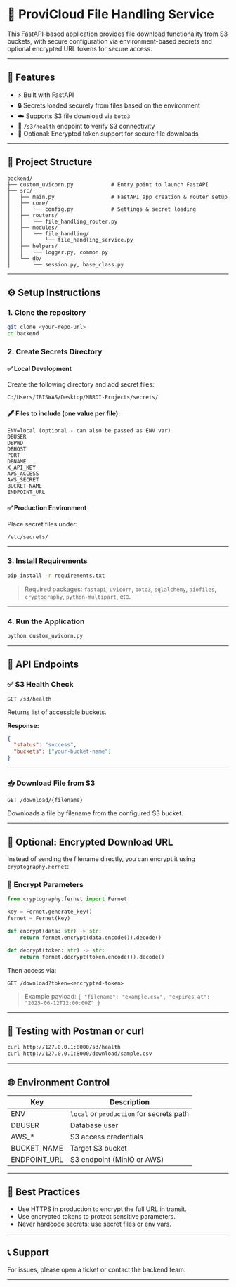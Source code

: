 # 📁 ProviCloud File Handling Service

This FastAPI-based application provides file download functionality from S3 buckets, with secure configuration via environment-based secrets and optional encrypted URL tokens for secure access.

---

## 🚀 Features

- ⚡ Built with FastAPI
- 🔒 Secrets loaded securely from files based on the environment
- ☁️ Supports S3 file download via `boto3`
- 📡 `/s3/health` endpoint to verify S3 connectivity
- 🔐 Optional: Encrypted token support for secure file downloads

---

## 📁 Project Structure

```
backend/
├── custom_uvicorn.py            # Entry point to launch FastAPI
├── src/
│   ├── main.py                  # FastAPI app creation & router setup
│   ├── core/
│   │   └── config.py            # Settings & secret loading
│   ├── routers/
│   │   └── file_handling_router.py
│   ├── modules/
│   │   └── file_handling/
│   │       └── file_handling_service.py
│   ├── helpers/
│   │   └── logger.py, common.py
│   └── db/
│       └── session.py, base_class.py
```

---

## ⚙️ Setup Instructions

### 1. Clone the repository

```bash
git clone <your-repo-url>
cd backend
```

### 2. Create Secrets Directory

#### ✅ Local Development

Create the following directory and add secret files:

```
C:/Users/IBISWAS/Desktop/MBRDI-Projects/secrets/
```

#### 🖋️ Files to include (one value per file):

```
ENV=local (optional - can also be passed as ENV var)
DBUSER
DBPWD
DBHOST
PORT
DBNAME
X_API_KEY
AWS_ACCESS
AWS_SECRET
BUCKET_NAME
ENDPOINT_URL
```

#### ✅ Production Environment

Place secret files under:

```
/etc/secrets/
```

---

### 3. Install Requirements

```bash
pip install -r requirements.txt
```

> Required packages: `fastapi`, `uvicorn`, `boto3`, `sqlalchemy`, `aiofiles`, `cryptography`, `python-multipart`, etc.

---

### 4. Run the Application

```bash
python custom_uvicorn.py
```

---

## 📡 API Endpoints

### ✅ S3 Health Check

```
GET /s3/health
```

Returns list of accessible buckets.

**Response:**
```json
{
  "status": "success",
  "buckets": ["your-bucket-name"]
}
```

---

### 📥 Download File from S3

```
GET /download/{filename}
```

Downloads a file by filename from the configured S3 bucket.

---

## 🔐 Optional: Encrypted Download URL

Instead of sending the filename directly, you can encrypt it using `cryptography.Fernet`:

### 🔧 Encrypt Parameters

```python
from cryptography.fernet import Fernet

key = Fernet.generate_key()
fernet = Fernet(key)

def encrypt(data: str) -> str:
    return fernet.encrypt(data.encode()).decode()

def decrypt(token: str) -> str:
    return fernet.decrypt(token.encode()).decode()
```

Then access via:

```
GET /download?token=<encrypted-token>
```

> Example payload: `{ "filename": "example.csv", "expires_at": "2025-06-12T12:00:00Z" }`

---

## 🧪 Testing with Postman or curl

```bash
curl http://127.0.0.1:8000/s3/health
curl http://127.0.0.1:8000/download/sample.csv
```

---

## 🌐 Environment Control

| Key         | Description                                |
|--------------|--------------------------------------------|
| ENV         | `local` or `production` for secrets path   |
| DBUSER      | Database user                              |
| AWS_*       | S3 access credentials                      |
| BUCKET_NAME | Target S3 bucket                           |
| ENDPOINT_URL| S3 endpoint (MinIO or AWS)                 |

---

## 📌 Best Practices

- Use HTTPS in production to encrypt the full URL in transit.
- Use encrypted tokens to protect sensitive parameters.
- Never hardcode secrets; use secret files or env vars.

---

## 📞 Support

For issues, please open a ticket or contact the backend team.

---
